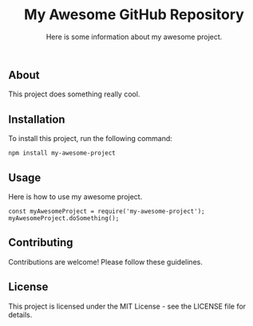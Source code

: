 <!DOCTYPE html>
<html>
  <head>
    <meta charset="UTF-8">
    <title>My Awesome GitHub Repository</title>

    
  </head>
  <body>
    <header>
      <h1>My Awesome GitHub Repository</h1>
      <p>Here is some information about my awesome project.</p>
    </header>
    <section>
      <h2>About</h2>
      <p>This project does something really cool.</p>
    </section>
    <section>
      <h2>Installation</h2>
      <p>To install this project, run the following command:</p>
      <pre><code>npm install my-awesome-project</code></pre>
    </section>
    <section>
      <h2>Usage</h2>
      <p>Here is how to use my awesome project.</p>
      <pre><code>const myAwesomeProject = require('my-awesome-project');
myAwesomeProject.doSomething();</code></pre>
    </section>
    <section>
      <h2>Contributing</h2>
      <p>Contributions are welcome! Please follow these guidelines.</p>
    </section>
    <section>
      <h2>License</h2>
      <p>This project is licensed under the MIT License - see the LICENSE file for details.</p>
    </section>
  </body>
</html>
